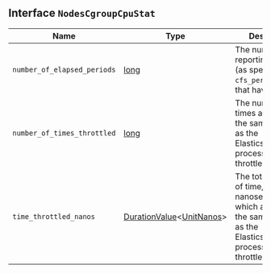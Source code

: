## Interface `NodesCgroupCpuStat`

| Name | Type | Description |
| - | - | - |
| `number_of_elapsed_periods` | [long](./long.md) | The number of reporting periods (as specified by `cfs_period_micros`) that have elapsed. |
| `number_of_times_throttled` | [long](./long.md) | The number of times all tasks in the same cgroup as the Elasticsearch process have been throttled. |
| `time_throttled_nanos` | [DurationValue](./DurationValue.md)<[UnitNanos](./UnitNanos.md)> | The total amount of time, in nanoseconds, for which all tasks in the same cgroup as the Elasticsearch process have been throttled. |
